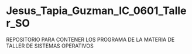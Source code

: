 # Jesus_Tapia_Guzman_IC_0601_Taller_SO
REPOSITORIO PARA CONTENER LOS PROGRAMA DE LA MATERIA DE TALLER DE SISTEMAS OPERATIVOS
